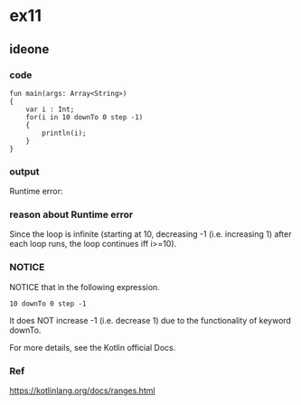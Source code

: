 # ex11
## ideone
### code
    fun main(args: Array<String>) 
    {
    	var i : Int;
	    for(i in 10 downTo 0 step -1)
    	{
    		println(i);
    	}
    }
### output
Runtime error:

### reason about Runtime error
Since the loop is infinite (starting at 10, decreasing -1 (i.e. increasing 1) after each loop runs, the loop continues iff i>=10).

### NOTICE
NOTICE that in the following expression.
  
    10 downTo 0 step -1

It does NOT increase -1 (i.e. decrease 1) due to the functionality of keyword downTo.

For more details, see the Kotlin official Docs.

### Ref
https://kotlinlang.org/docs/ranges.html

    

